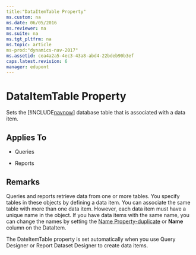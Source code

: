 ```yaml
---
title:"DataItemTable Property"
ms.custom: na
ms.date: 06/05/2016
ms.reviewer: na
ms.suite: na
ms.tgt_pltfrm: na
ms.topic: article
ms-prod:"dynamics-nav-2017"
ms.assetid: cea4a2a5-4ec3-43a8-abd4-22bdeb90b3ef
caps.latest.revision: 6
manager: edupont
---
```

# DataItemTable Property
Sets the [!INCLUDE[navnow](includes/navnow_md.md)] database table that is associated with a data item.  
  
## Applies To  
  
-   Queries  
  
-   Reports  
  
## Remarks  
 Queries and reports retrieve data from one or more tables. You specify tables in these objects by defining a data item. You can associate the same table with more than one data item. However, each data item must have a unique name in the object. If you have data items with the same name, you can change the names by setting the [Name Property\-duplicate](Name-Property-duplicate.md) or **Name** column on the DataItem.  
  
 The DateItemTable property is set automatically when you use Query Designer or Report Dataset Designer to create data items.